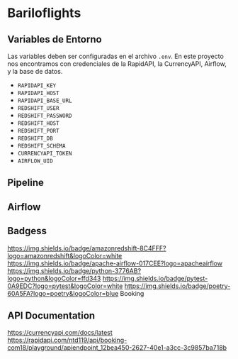 # Bariloflights


## Variables de Entorno

Las variables deben ser configuradas en el archivo `.env`. En este proyecto nos encontramos con credenciales de la RapidAPI, la CurrencyAPI, Airflow, y la base de datos.

- `RAPIDAPI_KEY`
- `RAPIDAPI_HOST`
- `RAPIDAPI_BASE_URL`
- `REDSHIFT_USER`
- `REDSHIFT_PASSWORD`
- `REDSHIFT_HOST`
- `REDSHIFT_PORT`
- `REDSHIFT_DB`
- `REDSHIFT_SCHEMA`
- `CURRENCYAPI_TOKEN`
- `AIRFLOW_UID`

## Pipeline


## Airflow


## Badgess
https://img.shields.io/badge/amazonredshift-8C4FFF?logo=amazonredshift&logoColor=white
https://img.shields.io/badge/apache-airflow-017CEE?logo=apacheairflow
https://img.shields.io/badge/python-3776AB?logo=python&logoColor=ffd343
https://img.shields.io/badge/pytest-0A9EDC?logo=pytest&logoColor=white
https://img.shields.io/badge/poetry-60A5FA?logo=poetry&logoColor=blue
Booking

## API Documentation
https://currencyapi.com/docs/latest
https://rapidapi.com/ntd119/api/booking-com18/playground/apiendpoint_12bea450-2627-40e1-a3cc-3c9857ba718b